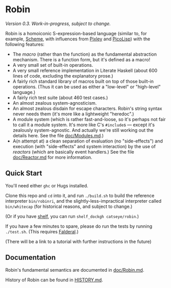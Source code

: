 Robin
=====

_Version 0.3.  Work-in-progress, subject to change._

Robin is a homoiconic S-expression-based language (similar to, for example,
[Scheme][], with influences from [Pixley][] and [PicoLisp][]) with the
following features:

*   The _macro_ (rather than the function) as the fundamental abstraction
    mechanism.  There is a function form, but it's defined as a macro!
*   A very small set of built-in operations.
*   A very small reference implementation in Literate Haskell
    (about 600 lines of code, excluding the explanatory prose.)
*   A fairly rich standard library of macros built on top of those built-in
    operations.  (Thus it can be used as either a "low-level" or "high-level"
    language.)
*   A fairly rich test suite (about 460 test cases.)
*   An almost zealous system-agnosticism.
*   An almost zealous disdain for escape characters.  Robin's string syntax
    never needs them (it's more like a lightweight "heredoc".)
*   A module system (which is rather fast-and-loose, so it's perhaps not
    fair to call it a module system.  It's more like C's `#include`s —
    except it's zealously system-agnostic.  And actually we're still working
    out the details here.  See the file [doc/Modules.md](doc/Modules.md).)
*   A(n attempt at) a clean separation of evaluation (no "side-effects") and
    execution (with "side-effects" and system interaction) by the use of
    _reactors_ (which are basically event handlers.)  See the file
    [doc/Reactor.md](doc/Reactor.md) for more information.

Quick Start
-----------

You'll need either `ghc` or Hugs installed.

Clone this repo and `cd` into it, and run `./build.sh` to build the reference
interpreter `bin/robinri`, and the slightly-less-impractical interpreter
called `bin/whitecap` (for historical reasons, and subject to change.)

(Or if you have [shelf][], you can run `shelf_dockgh catseye/robin`.)

If you have a few minutes to spare, please do run the tests by running
`./test.sh`.  (This requires [Falderal][].)

(There will be a link to a tutorial with further instructions in the future)

Documentation
-------------

Robin's fundamental semantics are documented in
[doc/Robin.md](doc/Robin.md).

History of Robin can be found in [HISTORY.md](HISTORY.md).

[Falderal]:  https://catseye.tc/node/Falderal
[PicoLisp]:  http://picolisp.com/
[Pixley]:    https://catseye.tc/node/Pixley
[Robin]:     https://catseye.tc/node/Robin
[Scheme]:    http://schemers.org/
[shelf]:     https://catseye.tc/node/shelf
